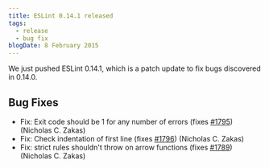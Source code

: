 ```yaml
---
title: ESLint 0.14.1 released
tags:
  - release
  - bug fix
blogDate: 8 February 2015
---
```


We just pushed ESLint 0.14.1, which is a patch update to fix bugs discovered in 0.14.0.

## Bug Fixes

* Fix: Exit code should be 1 for any number of errors (fixes [#1795](https://github.com/eslint/eslint/issues/1795)) (Nicholas C. Zakas)
* Fix: Check indentation of first line (fixes [#1796](https://github.com/eslint/eslint/issues/1796)) (Nicholas C. Zakas)
* Fix: strict rules shouldn't throw on arrow functions (fixes [#1789](https://github.com/eslint/eslint/issues/1789)) (Nicholas C. Zakas)
